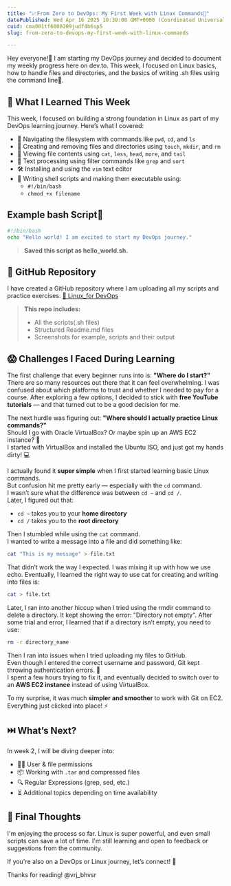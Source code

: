 ```yaml
---
title: "📈From Zero to DevOps: My First Week with Linux Commands🐧"
datePublished: Wed Apr 16 2025 10:30:08 GMT+0000 (Coordinated Universal Time)
cuid: cma001tf6000209judf4b6sp5
slug: from-zero-to-devops-my-first-week-with-linux-commands

---
```


Hey everyone!👋
I am starting my DevOps journey and decided to document my weekly progress here on dev.to. This week, I focused on Linux basics, how to handle files and directories, and the basics of writing .sh files using the command line📑.

## 💪 What I Learned This Week

This week, I focused on building a strong foundation in Linux as part of my DevOps learning journey. Here’s what I covered:


- 🧭 Navigating the filesystem with commands like `pwd`, `cd`, and `ls`
- 📁 Creating and removing files and directories using `touch`, `mkdir`, and `rm`
- 📄 Viewing file contents using `cat`, `less`, `head`, `more`, and `tail`
- 🧹 Text processing using filter commands like `grep` and `sort`
- 🛠️ Installing and using the `vim` text editor
- 📝 Writing shell scripts and making them executable using:
  - `#!/bin/bash`
  - `chmod +x filename`

## Example bash Script📝

```bash
#!/bin/bash
echo "Hello world! I am excited to start my DevOps journey."
```
> **Saved this script as hello_world.sh.**

## 📂 GitHub Repository
I have created a GitHub repository where I am uploading all my scripts and practice exercises.
[🔗 Linux_for DevOps](https://github.com/vrjbhvsr/linux_for_DevOps_Practice.git)

> **This repo includes:**
> * All the scripts(.sh files)
> * Structured Readme.md files
> * Screenshots for example, scripts and their output

## 😱 Challenges I Faced During Learning

The first challenge that every beginner runs into is: **"Where do I start?"**  
There are so many resources out there that it can feel overwhelming. I was confused about which platforms to trust and whether I needed to pay for a course. After exploring a few options, I decided to stick with **free YouTube tutorials** — and that turned out to be a good decision for me.

The next hurdle was figuring out: **"Where should I actually practice Linux commands?"**  
Should I go with Oracle VirtualBox? Or maybe spin up an AWS EC2 instance? 🤔  
I started with VirtualBox and installed the Ubuntu ISO, and just got my hands dirty! 💻

I actually found it **super simple** when I first started learning basic Linux commands.  
But confusion hit me pretty early — especially with the `cd` command.  
I wasn’t sure what the difference was between `cd ~` and `cd /`.  
Later, I figured out that:

- `cd ~` takes you to your **home directory**
- `cd /` takes you to the **root directory**

Then I stumbled while using the `cat` command.  
I wanted to write a message into a file and did something like:  
```bash
cat "This is my message" > file.txt
```
That didn’t work the way I expected. I was mixing it up with how we use echo.
Eventually, I learned the right way to use cat for creating and writing into files is:
```bash
cat > file.txt
```
Later, I ran into another hiccup when I tried using the rmdir command to delete a directory.
It kept showing the error: "Directory not empty".
After some trial and error, I learned that if a directory isn’t empty, you need to use:
```bash
rm -r directory_name

```

Then I ran into issues when I tried uploading my files to GitHub.  
Even though I entered the correct username and password, Git kept throwing authentication errors. 😤  
I spent a few hours trying to fix it, and eventually decided to switch over to an **AWS EC2 instance** instead of using VirtualBox.

To my surprise, it was much **simpler and smoother** to work with Git on EC2. Everything just clicked into place! ⚡

## ⏭️ What’s Next?
In week 2, I will be diving deeper into:

- 🧑‍💻 User & file permissions  
- 📦 Working with `.tar` and compressed files  
- 🔍 Regular Expressions (grep, sed, etc.)  
- ⏳ Additional topics depending on time availability

## 🙌 Final Thoughts
I'm enjoying the process so far. Linux is super powerful, and even small scripts can save a lot of time. I'm still learning and open to feedback or suggestions from the community.

If you're also on a DevOps or Linux journey, let’s connect! 🚀

Thanks for reading!
@vrj_bhvsr 


